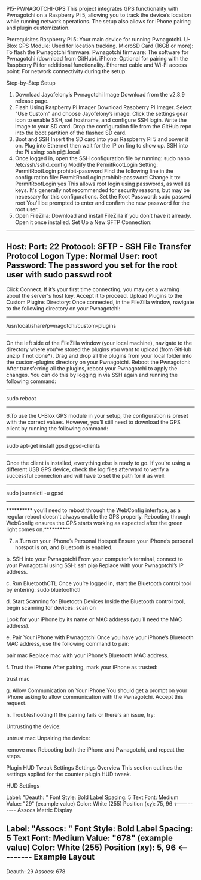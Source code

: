 PI5-PWNAGOTCHI-GPS
This project integrates GPS functionality with Pwnagotchi on a Raspberry Pi 5, allowing you to track the device’s location while running network operations. The setup also allows for iPhone pairing and plugin customization. 

Prerequisites
Raspberry Pi 5: Your main device for running Pwnagotchi.
U-Blox GPS Module: Used for location tracking.
MicroSD Card (16GB or more): To flash the Pwnagotchi firmware.
Pwnagotchi firmware: The software for Pwnagotchi (download from GitHub).
iPhone: Optional for pairing with the Raspberry Pi for additional functionality.
Ethernet cable and Wi-Fi access point: For network connectivity during the setup.

Step-by-Step Setup
1. Download Jayofelony’s Pwnagotchi Image
Download from the v2.8.9 release page.
2. Flash Using Raspberry Pi Imager
Download Raspberry Pi Imager.
Select "Use Custom" and choose Jayofelony’s image.
Click the settings gear icon to enable SSH, set hostname, and configure SSH login.
Write the image to your SD card.
Drop the configuration file from the GitHub repo into the boot partition of the flashed SD card.
3. Boot and SSH
Insert the SD card into your Raspberry Pi 5 and power it on.
Plug into Ethernet then wait for the IP on fing to show up.
SSH into the Pi using: ssh pi@<hostname>.local
4. Once logged in, open the SSH configuration file by running:
sudo nano /etc/ssh/sshd_config
Modify the PermitRootLogin Setting:
PermitRootLogin prohibit-password
Find the following line in the configuration file:
PermitRootLogin prohibit-password
Change it to:
PermitRootLogin yes
This allows root login using passwords, as well as keys. It's generally not recommended for security reasons, but may be necessary for this configurations.
Set the Root Password: sudo passwd root
You'll be prompted to enter and confirm the new password for the root user.
5. Open FileZilla:
Download and install FileZilla if you don’t have it already. Open it once installed.
Set Up a New SFTP Connection:
-------------------------------
Host: <your-pwnagotchi-ip-address>
Port: 22
Protocol: SFTP - SSH File Transfer Protocol
Logon Type: Normal
User: root
Password: The password you set for the root user with sudo passwd root
-------------------------------
Click Connect. If it’s your first time connecting, you may get a warning about the server's host key. Accept it to proceed.
Upload Plugins to the Custom Plugins Directory:
Once connected, in the FileZilla window, 
navigate to the 
following directory on your Pwnagotchi:
___________________________________
/usr/local/share/pwnagotchi/custom-plugins
___________________________________
On the left side of the FileZilla window (your local machine), navigate to the directory where you've stored the plugins you want to upload (from GitHub unzip if not done*).
Drag and drop all the plugins from your local folder into the custom-plugins directory on your Pwnagotchi.
Reboot the Pwnagotchi:
After transferring all the plugins, reboot your Pwnagotchi to apply the changes. You can do this by logging in via SSH again and running 
the following command:
_____________
sudo reboot
_____________
6.To use the U-Blox GPS module in your setup, the configuration is preset with the correct values. However, you’ll still need to download
the GPS client by running the following command:
____________________
sudo apt-get install gpsd gpsd-clients
____________________
Once the client is installed, everything else is ready to go. If you're using a different USB GPS device, check the log files afterward to verify a successful connection and will have to set the path for it as well:
______________
sudo journalctl -u gpsd
______________
********** you’ll need to reboot through the WebConfig interface, as a regular reboot doesn't always enable the GPS properly. Rebooting through WebConfig ensures the GPS starts working as expected after the green light comes on.**********

7. a.Turn on your iPhone’s Personal Hotspot
Ensure your iPhone’s personal hotspot is on, and Bluetooth is enabled.

b. SSH into your Pwnagotchi
From your computer’s terminal, connect to your Pwnagotchi using SSH:
ssh pi@<pwnagotchi-ip>
Replace <pwnagotchi-ip> with your Pwnagotchi’s IP address.

c. Run BluetoothCTL
Once you’re logged in, start the Bluetooth control tool by entering:
sudo bluetoothctl

d. Start Scanning for Bluetooth Devices
Inside the Bluetooth control tool,
begin scanning for devices:
scan on

Look for your iPhone by its name or MAC address (you’ll need the MAC address).

e. Pair Your iPhone with Pwnagotchi
Once you have your iPhone’s Bluetooth MAC address, use the following command to pair:

pair mac
Replace mac with your iPhone’s Bluetooth MAC address.

f. Trust the iPhone
After pairing, mark your iPhone as trusted:

trust mac

g. Allow Communication on Your iPhone
You should get a prompt on your iPhone asking to allow communication with the Pwnagotchi. Accept this request.

h. Troubleshooting
If the pairing fails or there's an issue, try:

Untrusting the device:

untrust mac
Unpairing the device:

remove mac
Rebooting both the iPhone and Pwnagotchi, and repeat the steps.


Plugin HUD Tweak Settings
Settings Overview
This section outlines the settings applied for the counter plugin HUD tweak. 

HUD Settings

Label: "Deauth: "
Font Style: Bold
Label Spacing: 5
Text Font: Medium
Value: "29" (example value)
Color: White (255)
Position (xy): 75, 96  <--------- 
 Assocs Metric Display

Label: "Assocs: "
Font Style: Bold
Label Spacing: 5
Text Font: Medium
Value: "678" (example value)
Color: White (255)
Position (xy): 5, 96  <--------- 
Example Layout
-----------------
Deauth: 29
Assocs: 678
